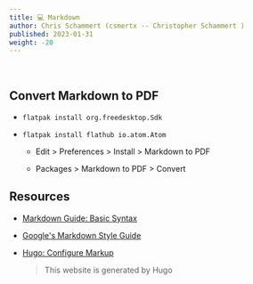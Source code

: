 ```yaml
---
title: 💻 Markdown
author: Chris Schammert (csmertx -- Christopher Schammert )
published: 2023-01-31
weight: -20
---
```


<br />

## Convert Markdown to PDF

- ```flatpak install org.freedesktop.Sdk```

- ```flatpak install flathub io.atom.Atom```

    - Edit > Preferences > Install > Markdown to PDF

    - Packages > Markdown to PDF > Convert

## Resources

- [Markdown Guide: Basic Syntax](https://www.markdownguide.org/basic-syntax#code-blocks)

- [Google's Markdown Style Guide](https://google.github.io/styleguide/docguide/style.html)

- [Hugo: Configure Markup](https://gohugo.io/getting-started/configuration-markup/)

    > This website is generated by Hugo


